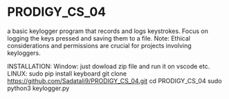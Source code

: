 # PRODIGY_CS_04
a basic keylogger program that records and logs keystrokes. Focus on logging the keys pressed and saving them to a file.
Note: Ethical considerations and permissions are crucial for projects involving keyloggers.

INSTALLATION:
Window: just dowload zip file and run it on vscode etc.
LINUX:
 sudo pip install keyboard 
 git clone https://github.com/Sadatali9/PRODIGY_CS_04.git
 cd PRODIGY_CS_04
 sudo python3 keylogger.py
